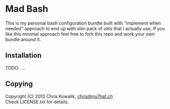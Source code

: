 # Mad Bash

This is my personal bash configuration bundle built with "implement when needed" approach to
end up with slim pack of utils that I actually use. If you like this minimal approach feel
free to fork this repo and work your own bundle around it.

## Installation

TODO: ...

## Copying

Copyright (C) 2013 Chris Kowalik, <chris@nu7hat.ch><br />
Check LICENSE.txt for details.
